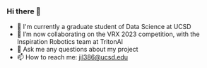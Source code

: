 ### Hi there 👋

<!--
**Kamu1403/Kamu1403** is a ✨ _special_ ✨ repository because its `README.md` (this file) appears on your GitHub profile.

Here are some ideas to get you started:

- 🔭 I’m currently working on ...
- 🌱 I’m currently learning ...
- 👯 I’m looking to collaborate on ...
- 🤔 I’m looking for help with ...
- 💬 Ask me about ...
- 📫 How to reach me: ...
- 😄 Pronouns: ...
- ⚡ Fun fact: ...
-->

- 🌱 I'm currently a graduate student of Data Science at UCSD
- 👯 I’m now collaborating on the VRX 2023 competition, with the Inspiration Robotics team at TritonAI
- 💬 Ask me any questions about my project
- 📫 How to reach me: <jil386@ucsd.edu>
